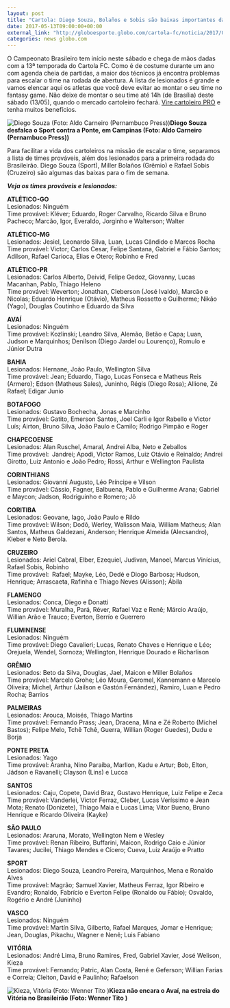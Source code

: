 ```yaml
---
layout: post
title: "Cartola: Diego Souza, Bolaños e Sobis são baixas importantes da rodada #1"
date: 2017-05-13T09:00:00+00:00
external_link: "http://globoesporte.globo.com/cartola-fc/noticia/2017/05/cartola-diego-souza-bolanos-e-sobis-sao-baixas-importantes-da-rodada-1.html"
categories: news globo.com
---
```

O Campeonato Brasileiro tem início neste sábado e chega de mãos dadas com a 13ª temporada do Cartola FC. Como é de costume durante um ano com agenda cheia de partidas, a maior dos técnicos já encontra problemas para escalar o time na rodada de abertura. A lista de lesionados é grande e vamos elencar aqui os atletas que você deve evitar ao montar o seu time no fantasy game. Não deixe de montar o seu time até 14h (de Brasília) deste sábado (13/05), quando o mercado cartoleiro fechará. [Vire cartoleiro PRO](http://assine.globo.com/panfleto/globo.com-cartolapro.html?origemId=483) e tenha muitos benefícios. &nbsp;

 ![Diego Souza (Foto: Aldo Carneiro (Pernambuco Press))](http://s2.glbimg.com/6VAmUOjapu3q8h01tJPYSocQ2eo=/0x46:2416x1412/690x390/s.glbimg.com/es/ge/f/original/2017/04/16/dsc_6443.jpg "Diego Souza (Foto: Aldo Carneiro (Pernambuco Press))")**Diego Souza desfalca o Sport contra&nbsp;a Ponte, em Campinas (Foto: Aldo Carneiro (Pernambuco Press))**

Para facilitar a vida dos cartoleiros na missão de escalar o time, separamos a lista de times prováveis, além dos lesionados para a primeira rodada do Brasileirão. Diego Souza (Sport), Miller Bolaños (Grêmio) e Rafael Sobis (Cruzeiro) são algumas das baixas para o fim de semana.  
  
**_Veja os times prováveis e lesionados:_**  
  
**ATLÉTICO-GO**  
Lesionados: Ninguém  
Time provável: Kléver; Eduardo, Roger Carvalho, Ricardo Silva e Bruno Pacheco; Marcão, Igor, Everaldo, Jorginho e Walterson; Walter  
  
**ATLÉTICO-MG**  
Lesionados: Jesiel, Leonardo Silva, Luan, Lucas Cândido e Marcos Rocha  
Time provável: Victor; Carlos Cesar, Felipe Santana, Gabriel e Fábio Santos; Adilson, Rafael Carioca, Elias e Otero; Robinho e Fred  
  
**ATLÉTICO-PR**  
Lesionados: Carlos Alberto, Deivid, Felipe Gedoz, Giovanny, Lucas Macanhan, Pablo, Thiago Heleno  
Time provável: Weverton; Jonathan, Cleberson (José Ivaldo), Marcão e Nicolas; Eduardo Henrique (Otávio), Matheus Rossetto e Guilherme; Nikão (Yago), Douglas Coutinho e Eduardo da Silva  
  
**AVAÍ**  
Lesionados: Ninguém  
Time provável: Kozlinski; Leandro Silva, Alemão, Betão e Capa; Luan, Judson e Marquinhos; Denilson (Diego Jardel ou Lourenço), Romulo e Júnior Dutra  
  
**BAHIA**  
Lesionados: Hernane, João Paulo, Wellington Silva  
Time provável: Jean; Eduardo, Tiago, Lucas Fonseca e Matheus Reis (Armero); Edson (Matheus Sales), Juninho, Régis (Diego Rosa); Allione, Zé Rafael; Edigar Junio  
  
**BOTAFOGO**  
Lesionados: Gustavo Bochecha, Jonas e Marcinho  
Time provável: Gatito, Emerson Santos, Joel Carli e Igor Rabello e Victor Luís; Airton, Bruno Silva, João Paulo e Camilo; Rodrigo Pimpão e Roger  
  
**CHAPECOENSE**  
Lesionados: Alan Ruschel, Amaral, Andrei Alba, Neto e Zeballos  
Time provável: &nbsp;Jandrei; Apodi, Victor Ramos, Luiz Otávio e Reinaldo; Andrei Girotto, Luiz Antonio e João Pedro; Rossi, Arthur e Wellington Paulista  
  
**CORINTHIANS**  
Lesionados: Giovanni Augusto, Léo Príncipe e Vilson  
Time provável: Cássio, Fagner, Balbuena, Pablo e Guilherme Arana; Gabriel e Maycon; Jadson, Rodriguinho e Romero; Jô  
  
**CORITIBA**  
Lesionados: Geovane, Iago, João Paulo e Rildo  
Time provável: Wilson; Dodô, Werley, Walisson Maia, William Matheus; Alan Santos, Matheus Galdezani, Anderson; Henrique Almeida (Alecsandro), Kleber e Neto Berola.&nbsp;  
  
**CRUZEIRO**  
Lesionados: Ariel Cabral, Elber, Ezequiel, Judivan, Manoel, Marcus Vinícius, Rafael Sobis, Robinho  
Time provável: &nbsp;Rafael; Mayke, Léo, Dedé e Diogo Barbosa; Hudson, Henrique; Arrascaeta, Rafinha e Thiago Neves (Alisson); Ábila  
  
**FLAMENGO**  
Lesionados: Conca, Diego e Donatti  
Time provável: Muralha, Pará, Réver, Rafael Vaz e Renê; Márcio Araújo, Willian Arão e Trauco; Everton, Berrío e Guerrero  
  
**FLUMINENSE**  
Lesionados: Ninguém  
Time provável: Diego Cavalieri; Lucas, Renato Chaves e Henrique e Léo; Orejuela, Wendel, Sornoza; Wellington, Henrique Dourado e Richarlison  
  
**GRÊMIO**  
Lesionados: Beto da Silva, Douglas, Jael, Maicon e Miller Bolaños  
Time provável: Marcelo Grohe; Léo Moura, Geromel, Kannemann e Marcelo Oliveira; Michel, Arthur (Jailson e Gastón Fernández), Ramiro, Luan e Pedro Rocha; Barrios  
  
**PALMEIRAS**  
Lesionados: Arouca, Moisés, Thiago Martins  
Time provável: Fernando Prass; Jean, Dracena, Mina e Zé Roberto (Michel Bastos); Felipe Melo, Tchê Tchê, Guerra, Willian (Roger Guedes), Dudu e Borja&nbsp;  
  
**PONTE PRETA**  
Lesionados: Yago  
Time provável: Aranha, Nino Paraíba, Marllon, Kadu e Artur; Bob, Elton, Jádson e Ravanelli; Clayson (Lins) e Lucca  
  
**SANTOS**  
Lesionados: Caju, Copete, David Braz, Gustavo Henrique, Luiz Felipe e Zeca  
Time provável: Vanderlei, Victor Ferraz, Cleber, Lucas Veríssimo e Jean Mota; Renato (Donizete), Thiago Maia e Lucas Lima; Vitor Bueno, Bruno Henrique e Ricardo Oliveira (Kayke)  
  
**SÃO PAULO**  
Lesionados: Araruna, Morato, Wellington Nem e Wesley  
Time provável: Renan Ribeiro, Buffarini, Maicon, Rodrigo Caio e Júnior Tavares; Jucilei, Thiago Mendes e Cícero; Cueva, Luiz Araújo e Pratto  
  
**SPORT**  
Lesionados: Diego Souza, Leandro Pereira, Marquinhos, Mena e Ronaldo Alves  
Time provável: Magrão; Samuel Xavier, Matheus Ferraz, Igor Ribeiro e Evandro; Ronaldo, Fabrício e Everton Felipe (Ronaldo ou Fábio); Osvaldo, Rogério e André (Juninho)  
  
**VASCO**  
Lesionados: Ninguém  
Time provável: Martín Silva, Gilberto, Rafael Marques, Jomar e Henrique; Jean, Douglas, Pikachu, Wagner e Nenê; Luis Fabiano  
  
**VITÓRIA**  
Lesionados: André Lima, Bruno Ramires, Fred, Gabriel Xavier, José Welison, Kieza  
Time provável: Fernando; Patric, Alan Costa, René e Geferson; Willian Farias e Correia; Cleiton, David e Paulinho; Rafaelson

 ![Kieza, Vitória (Foto: Wenner Tito )](http://s2.glbimg.com/2V38l10mnmJ15kviKwjralPp2iQ=/0x160:1920x1246/690x390/s.glbimg.com/es/ge/f/original/2017/03/29/img_2148.jpg "Kieza, Vitória (Foto: Wenner Tito )")**Kieza não encara o Avaí, na estreia do Vitória no Brasileirão (Foto: Wenner Tito )**

